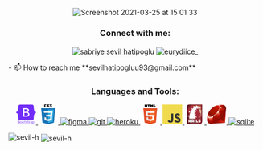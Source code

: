 <p align="center"><img width="718" alt="Screenshot 2021-03-25 at 15 01 33" src="https://user-images.githubusercontent.com/74418527/112477390-a09bf000-8d7b-11eb-812c-be5fbbc1c9bd.png">
</p>
<h3 align="center">Connect with me:</h3>
<p align="center">
<a href="https://www.linkedin.com/in/sabriye-sevil-hatipoglu-820418188/" target="blank"><img align="center" src="https://cdn.jsdelivr.net/npm/simple-icons@3.0.1/icons/linkedin.svg" alt="sabriye sevil hatipoglu" height="30" width="40" /></a>
<a href="https://instagram.com/eurydiice_" target="blank"><img align="center" src="https://cdn.jsdelivr.net/npm/simple-icons@3.0.1/icons/instagram.svg" alt="eurydiice_" height="30" width="40" /></a>
</p>
- 📫 How to reach me **sevilhatipogluu93@gmail.com**



<h3 align="center">Languages and Tools:</h3>
<p align="center"> <a href="https://getbootstrap.com" target="_blank"> <img src="https://raw.githubusercontent.com/devicons/devicon/master/icons/bootstrap/bootstrap-plain-wordmark.svg" alt="bootstrap" width="40" height="40"/> </a> <a href="https://www.w3schools.com/css/" target="_blank"> <img src="https://raw.githubusercontent.com/devicons/devicon/master/icons/css3/css3-original-wordmark.svg" alt="css3" width="40" height="40"/> </a> <a href="https://www.figma.com/" target="_blank"> <img src="https://www.vectorlogo.zone/logos/figma/figma-icon.svg" alt="figma" width="40" height="40"/> </a> <a href="https://git-scm.com/" target="_blank"> <img src="https://www.vectorlogo.zone/logos/git-scm/git-scm-icon.svg" alt="git" width="40" height="40"/> </a> <a href="https://heroku.com" target="_blank"> <img src="https://www.vectorlogo.zone/logos/heroku/heroku-icon.svg" alt="heroku" width="40" height="40"/> </a> <a href="https://www.w3.org/html/" target="_blank"> <img src="https://raw.githubusercontent.com/devicons/devicon/master/icons/html5/html5-original-wordmark.svg" alt="html5" width="40" height="40"/> </a> <a href="https://developer.mozilla.org/en-US/docs/Web/JavaScript" target="_blank"> <img src="https://raw.githubusercontent.com/devicons/devicon/master/icons/javascript/javascript-original.svg" alt="javascript" width="40" height="40"/> </a> <a href="https://rubyonrails.org" target="_blank"> <img src="https://raw.githubusercontent.com/devicons/devicon/master/icons/rails/rails-original-wordmark.svg" alt="rails" width="40" height="40"/> </a> <a href="https://www.ruby-lang.org/en/" target="_blank"> <img src="https://raw.githubusercontent.com/devicons/devicon/master/icons/ruby/ruby-original.svg" alt="ruby" width="40" height="40"/> </a> <a href="https://www.sqlite.org/" target="_blank"> <img src="https://www.vectorlogo.zone/logos/sqlite/sqlite-icon.svg" alt="sqlite" width="40" height="40"/> </a> </p>

<p><img align="left" src="https://github-readme-stats.vercel.app/api/top-langs?username=sevil-h&show_icons=true&locale=en&layout=compact" alt="sevil-h" /></p>

<p>&nbsp;<img align="center" src="https://github-readme-stats.vercel.app/api?username=sevil-h&show_icons=true&locale=en" alt="sevil-h" /></p>

